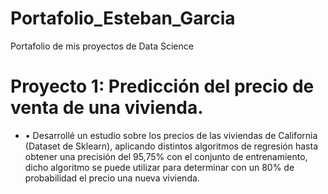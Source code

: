 # Portafolio_Esteban_Garcia
Portafolio de mis proyectos de Data Science


# Proyecto 1: Predicción del precio de venta de una vivienda.
* •	Desarrollé un estudio sobre los precios de las viviendas de California (Dataset de Sklearn), aplicando distintos algoritmos de regresión hasta obtener una precisión del 95,75% con el conjunto de entrenamiento, dicho algoritmo se puede utilizar para determinar con un 80% de probabilidad el precio una nueva vivienda.
